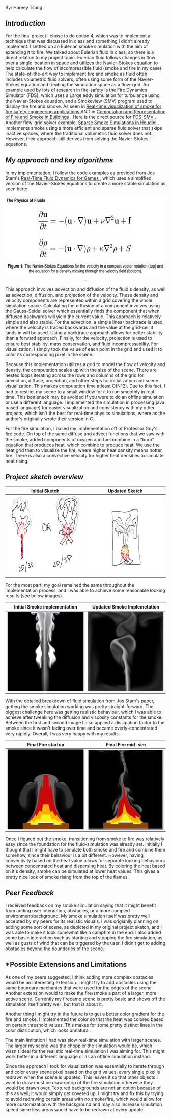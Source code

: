 By: Harvey Tsang

***Introduction***
---
For the final project I chose to do option 4, which was to implement a technique that was discussed in class and something I didn’t already implement. I settled on an Eulerian smoke simulation with the aim of extending it to fire. We talked about Eulerian fluid in class, so there is a direct relation to my project topic. Eulerian fluid follows changes in flow over a single location in space and utilizes the Navier-Stokes equation to help calculate the flow of incompressible fluid (smoke and fire in my case). The state-of-the-art way to implement fire and smoke as fluid often includes volumetric fluid solvers, often using some form of the Navier-Stokes equation and treating the simulation space as a flow-grid. An example used by lots of research in fire-safety is the Fire Dynamics Simulator (FDS), which uses a Large eddy simulation for turbulance using the Navier-Stokes equation, and a Smokeview (SMV) program used to display the fire and smoke. As seen in <a href="https://www.sciencedirect.com/science/article/abs/pii/S0379711223001467"> Real-time visualization of smoke for fire safety engineering applications </a>  AND in <a href="https://history.siggraph.org/wp-content/uploads/2023/01/2004-Poster-101-Barrero_CFD-and-Realistic-Visualization-for-the-Analysis-of-Fire-Scenarios.pdf"> Computation and Representation of Fire and Smoke in Buildings </a>. Here is the direct source for <a href="https://pages.nist.gov/fds-smv/"> FDS-SMV </a>. Another flow-grid solver example, <a href="https://dl.acm.org/doi/pdf/10.1145/3388767.3407380"> Sparse Smoke Simulations in Houdini </a> , implements smoke using a more efficient and sparse fluid solver that skips inactive spaces, where the traditional volumetric fluid solver does not. However, their approach still derives from solving the Navier-Stokes equations.

***My approach and key algorithms***
---
In my implementation, I follow the code examples as provided from Jos Stam's <a href="http://graphics.cs.cmu.edu/nsp/course/15-464/Fall09/papers/StamFluidforGames.pdf"> Real-Time Fluid Dynamics for Games </a>, which uses a simplified version of the Navier-Stokes equations to create a more stable simulation as seen here: 
<p align="center">
  <img src="./docs/assets/jostamEquations.JPG" width="500" height="250"> .
</p>

This approach involves advection and diffusion of the fluid's density, as well as advection, diffusion, and projection of the velocity. These density and velocity components are represented within a grid covering the whole simulation space. Calculating the diffusion of a component involves using the Gauss-Seidel solver which essentially finds the component that when diffused backwards will yield the current value. This approach is relatively simple and also stable. For the advection, a simple linear backtrace is used, where the velocity is traced backwards and the value at the grid-cell it lands in will be used. Using a backtrace approach allows for better stability than a forward approach. Finally, for the velocity, projection is used to ensure best stability, mass conservation, and fluid incompressability. For visualization, I simply took the value of each point in the grid and used it to color its corresponding pixel in the scene.

Because this implementation utilizes a grid to model the flow of velocity and density, the computation scales up with the size of the scene. There are nested loops iterating across the rows and columns of the grid for advection, diffuse, projection, and other steps for initialization and scene visualization. This makes computation time atleast O(N^2). Due to this fact, I had to restrict my scene to a small window for it to run smoothly in real-time. This bottleneck may be avoided if you were to do an offline simulation or use a different language. I implemented the simulation in processing(java based language) for easier visualization and consistency with my other projects, which isn't the best for real-time physics simulations, where as the author's originally wrote their version in C.

For the fire simulation, I based my implementation off of Professor Guy's fire code. On top of the same diffuse and advect functions that we saw with the smoke, added components of oxygen and fuel combine in a "burn" equation that produces heat. which combine to produce heat. We use the heat grid then to visualize the fire, where higher heat density means hotter fire. There is also a convective velocity for higher heat densities to simulate heat rising. 

***Project sketch overview***
---
|Initial Sketch          | Updated Sketch         | 
|-------------------------|-------------------------|
<img src="./docs/assets/initSketch.JPG" width="300" height="250"> | <img src="./docs/assets/final proj sketch.png" width="300" height="250"> | 

For the most part, my goal remained the same throughout the implementation process, and I was able to achieve some reasonable looking results (see below images). 


|Initial Smoke implementation | Updated Smoke Implemetation         | 
|-------------------------|-------------------------|
<img src="./docs/assets/smoke mid sim.png" width="300" height="250"> | <img src="./docs/assets/updatedSmoke.JPG" width="300" height="250"> |  

With the detailed breakdown of fluid simulation from Jos Stam's paper, getting the smoke simulation working was pretty straight-forward. The biggest challenge here was getting realistic behaviour, which I was able to achieve after tweaking the diffusion and viscosity constants for the smoke. Between the first and second image I also applied a dissipation factor to the smoke since it wasn't fading over time and became overly-concentrated very rapidly. Overall, I was very happy with my results.

|Final Fire startup | Final Fire mid-sim |
|-------------------------|-------------------------|
<img src="./docs/assets/fireStartup.JPG" width="300" height="250"> | <img src="./docs/assets/finalFire.JPG" width="300" height="250"> |     

Once I figured out the smoke, transitioning from smoke to fire was relatively easy since the foundation for the fluid-simulation was already set. Initially I thought that I might have to simulate both smoke and fire and combine them somehow, since their behaviour is a bit different. However, having convectivity based on the heat value allows for separate looking behaviours between concentrated heat and dispersing heat. By coloring the heat based on it's density, smoke can be simulated at lower heat values. This gives a pretty nice look of smoke rising from the top of the flames.

***Peer Feedback***
---

I received feedback on my smoke simulation saying that it might benefit from adding user interaction, obstacles, or a more compled environment/background. My smoke simulation itself was pretty well accepted by my peers for its realistic visuals. I was origianlly planning on adding some sort of scene, as depicted in my original project sketch, and I was able to make it look somewhat like a campfire in the end. I also added some basic interaction such as starting and stopping the fire simulation, as well as gusts of wind that can be triggered by the user. I didn't get to adding obstacles beyond the boundaries of the scene.

***Possible Extensions and Limitations**
---

As one of my peers suggested, I think adding more complex obstacles would be an interesting extension. I might try to add obstacles using the same boundary mechanics that were used for the edges of the scene. Another extension would to make the fire/smoke a part of a larger, more active scene. Currently my firecamp scene is pretty basic and shows off the simulation itself pretty well, but that is about it.

  Another thing I might try in the future is to get a better color gradient for the fire and smoke. I implemented the color so that the heat was colored based on certain threshold values. This makes for some pretty distinct lines in the color distribution, which looks unnatural.

The main limitation I had was slow real-time simulation with larger scenes. The larger my scene was the choppier the simulation would be, which wasn't ideal for the realistic real-time simulation I was aiming for. This might work better in a different language or as an offline simulation instead. 

  Since the approach I took for visualization was essentially to iterate through and color every scene pixel based on the grid values, every single pixel is redrawn when the scene is updated. This leaves it so that other objects I want to draw must be draw ontop of the fire simulation otherwise they would be drawn over. Textured backgrounds are not an option because of this as well; it would simply get covered up. I might try and fix this by trying to avoid redrawing certain areas with no smoke/fire, which would allow for more customization with the background and may also increase simulation speed since less areas would have to be redrawn at every update.

